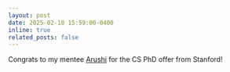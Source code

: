 ```yaml
---
layout: post
date: 2025-02-10 15:59:00-0400
inline: true
related_posts: false
---
```


Congrats to my mentee [Arushi](https://www.linkedin.com/in/arushi-gupta-1861491aa) for the CS PhD offer from Stanford!